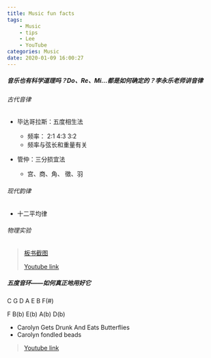 ```yaml
---
title: Music fun facts
tags:
    - Music
    - tips
    - Lee
    - YouTube
categories: Music
date: 2020-01-09 16:00:27
---
```


##### 音乐也有科学道理吗？Do、Re、Mi...都是如何确定的？李永乐老师讲音律

###### 古代音律

- 毕达哥拉斯：五度相生法
  - 频率： 2:1 4:3 3:2
  - 频率与弦长和重量有关

- 管仲：三分损宜法
  - 宫、商、角、 徵、羽

###### 现代韵律

- 十二平均律

###### 物理实验

> [板书截图](http://q3velv3hp.bkt.gdipper.com/github/blog/img/音乐也有科学道理吗.png)
>
> [Youtube link](https://www.youtube.com/watch?v=v5QlocAclXY)

##### 五度音环——如何真正地用好它

C G D A E B F(#)

F B(b) E(b) A(b) D(b)

- Carolyn Gets Drunk And Eats Butterflies
- Carolyn fondled beads

> [Youtube link](https://www.youtube.com/watch?v=d1aJ6HixSe0)